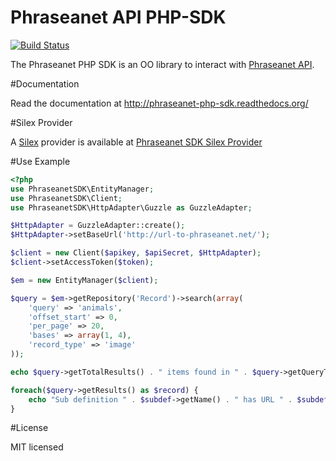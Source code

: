 Phraseanet API PHP-SDK
======================

[![Build Status](https://secure.travis-ci.org/alchemy-fr/Phraseanet-PHP-SDK.png?branch=master)](http://travis-ci.org/alchemy-fr/Phraseanet-PHP-SDK)

The Phraseanet PHP SDK is an OO library to interact with
[Phraseanet API](https://docs.phraseanet.com/Devel).

#Documentation

Read the documentation at http://phraseanet-php-sdk.readthedocs.org/

#Silex Provider

A [Silex](http://silex.sensiolabs.org/) provider is available at [Phraseanet SDK Silex Provider](https://github.com/alchemy-fr/Phraseanet-PHP-SDK-Silex-Provider)

#Use Example

```php
<?php
use PhraseanetSDK\EntityManager;
use PhraseanetSDK\Client;
use PhraseanetSDK\HttpAdapter\Guzzle as GuzzleAdapter;

$HttpAdapter = GuzzleAdapter::create();
$HttpAdapter->setBaseUrl('http://url-to-phraseanet.net/');

$client = new Client($apikey, $apiSecret, $HttpAdapter);
$client->setAccessToken($token);

$em = new EntityManager($client);

$query = $em->getRepository('Record')->search(array(
    'query' => 'animals',
    'offset_start' => 0,
    'per_page' => 20,
    'bases' => array(1, 4),
    'record_type' => 'image'
));

echo $query->getTotalResults() . " items found in " . $query->getQueryTime() . " seconds\n";

foreach($query->getResults() as $record) {
    echo "Sub definition " . $subdef->getName() . " has URL " . $subdef->getPermalink()->getUrl() . "\n";
}
```

#License

MIT licensed
